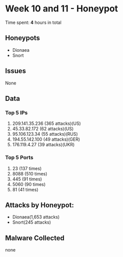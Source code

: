 # Week 10 and 11 - Honeypot

Time spent: **4** hours in total

## Honeypots
- Dionaea
- Snort

## Issues
None

## Data
### Top 5 IPs
1. 209.141.35.236 (365 attacks)(US)
2. 45.33.82.172 (62 attacks)(US)
3. 95.106.123.34 (55 attacks)(RUS)
4. 194.55.142.100 (49 attacks)(GER)
5. 176.119.4.27 (39 attacks)(UKR)

### Top 5 Ports
1. 23 (137 times)
2. 8088 (510 times)
3. 445 (91 times)
4. 5060 (90 times)
5. 81 (41 times)

## Attacks by Honeypot:
- Dionaea(1,653 attacks)
- Snort(245 attacks)

## Malware Collected
none